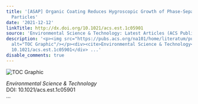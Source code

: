 ```yaml
---
title: '[ASAP] Organic Coating Reduces Hygroscopic Growth of Phase-Separated Aerosol
  Particles'
date: '2021-12-12'
linkTitle: http://dx.doi.org/10.1021/acs.est.1c05901
source: 'Environmental Science & Technology: Latest Articles (ACS Publications)'
description: '<p><img src="https://pubs.acs.org/na101/home/literatum/publisher/achs/journals/content/esthag/0/esthag.ahead-of-print/acs.est.1c05901/20211212/images/medium/es1c05901_0006.gif"
  alt="TOC Graphic"/></p><div><cite>Environmental Science & Technology</cite></div><div>DOI:
  10.1021/acs.est.1c05901</div> ...'
disable_comments: true
---
```

<p><img src="https://pubs.acs.org/na101/home/literatum/publisher/achs/journals/content/esthag/0/esthag.ahead-of-print/acs.est.1c05901/20211212/images/medium/es1c05901_0006.gif" alt="TOC Graphic"/></p><div><cite>Environmental Science & Technology</cite></div><div>DOI: 10.1021/acs.est.1c05901</div> ...
